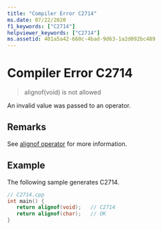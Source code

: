 ```yaml
---
title: "Compiler Error C2714"
ms.date: 07/22/2020
f1_keywords: ["C2714"]
helpviewer_keywords: ["C2714"]
ms.assetid: 401a5a42-660c-4bad-9d63-1a2d092bc489
---
```

# Compiler Error C2714

> alignof(void) is not allowed

An invalid value was passed to an operator.

## Remarks

See [alignof operator](../../cpp/alignof-operator.md) for more information.

## Example

The following sample generates C2714.

```cpp
// C2714.cpp
int main() {
   return alignof(void);   // C2714
   return alignof(char);   // OK
}
```
